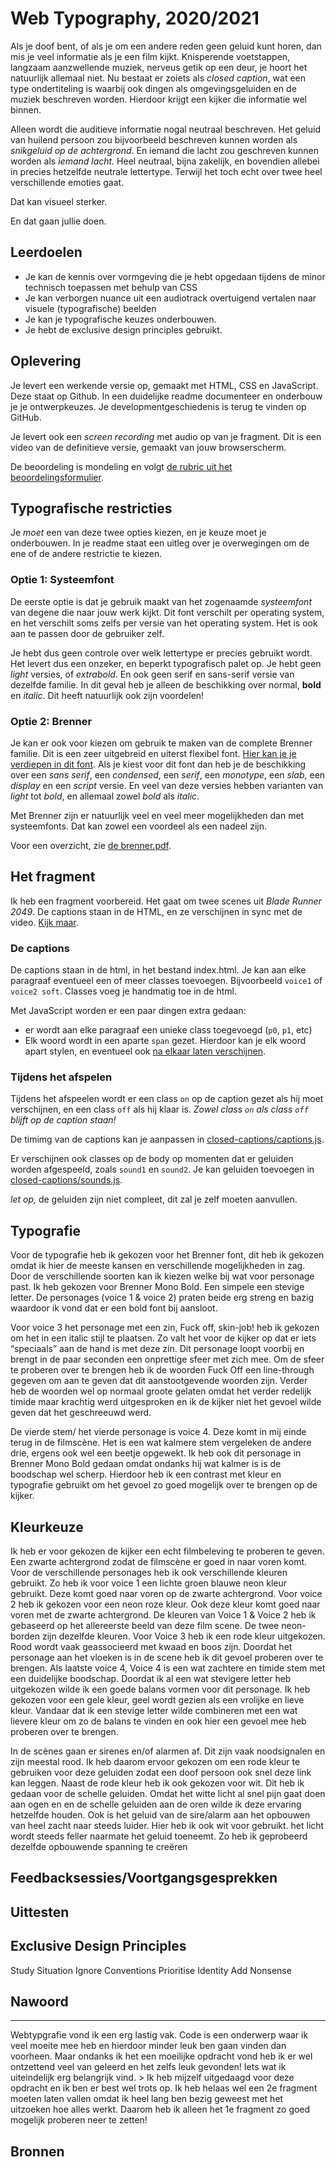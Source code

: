 # Web Typography, 2020/2021

Als je doof bent, of als je om een andere reden geen geluid kunt horen, dan mis je veel informatie als je een film kijkt. Knisperende voetstappen, langzaam aanzwellende muziek, nerveus getik op een deur, je hoort het natuurlijk allemaal niet. Nu bestaat er zoiets als *closed caption*, wat een type ondertiteling is waarbij ook dingen als omgevingsgeluiden en de muziek beschreven worden. Hierdoor krijgt een kijker die informatie wel binnen.

Alleen wordt die auditieve informatie nogal neutraal beschreven. Het geluid van huilend persoon zou bijvoorbeeld beschreven kunnen worden als *snikgeluid op de achtergrond*. En iemand die lacht zou geschreven kunnen worden als *iemand lacht.* Heel neutraal, bijna zakelijk, en bovendien allebei in precies hetzelfde neutrale lettertype. Terwijl het toch echt over twee heel verschillende emoties gaat. 

Dat kan visueel sterker. 

En dat gaan jullie doen.

## Leerdoelen

- Je kan de kennis over vormgeving die je hebt opgedaan tijdens de minor technisch toepassen met behulp van CSS
- Je kan verborgen nuance uit een audiotrack overtuigend vertalen naar visuele (typografische) beelden
- Je kan je typografische keuzes onderbouwen.
- Je hebt de exclusive design principles gebruikt.

## Oplevering

Je levert een werkende versie op, gemaakt met HTML, CSS en JavaScript. Deze staat op Github. In een duidelijke readme documenteer en onderbouw je je ontwerpkeuzes. Je developmentgeschiedenis is terug te vinden op GitHub.

Je levert ook een *screen recording* met audio op van je fragment. Dit is een video van de definitieve versie, gemaakt van jouw browserscherm.

De beoordeling is mondeling en volgt [de rubric uit het beoordelingsformulier](web-typografie-beoordeling.pdf).

## Typografische restricties

Je *moet* een van deze twee opties kiezen, en je keuze moet je onderbouwen. In je readme staat een uitleg over je overwegingen om de ene of de andere restrictie te kiezen.

### Optie 1: Systeemfont

De eerste optie is dat je gebruik maakt van het zogenaamde *systeemfont* van degene die naar jouw werk kijkt. Dit font verschilt per operating system, en het verschilt soms zelfs per versie van het operating system. Het is ook aan te passen door de gebruiker zelf. 

Je hebt dus geen controle over welk lettertype er precies gebruikt wordt. Het levert dus een onzeker, en beperkt typografisch palet op. Je hebt geen *light* versies, of *extrabold*. En ook geen serif en sans-serif versie van dezelfde familie. In dit geval heb je alleen de beschikking over normal, **bold** en _italic_. Dit heeft natuurlijk ook zijn voordelen!

### Optie 2: Brenner

Je kan er ook voor kiezen om gebruik te maken van de complete Brenner familie. Dit is een zeer uitgebreid en uiterst flexibel font. [Hier kan je je verdiepen in dit font](https://www.typotheque.com/blog/brenner_an_unusual_typeface_family_with_distinct_voices). Als je kiest voor dit font dan heb je de beschikking over een *sans serif*, een *condensed*, een *serif*, een *monotype*, een *slab*, een *display* en een *script* versie. En veel van deze versies hebben varianten van *light* tot *bold*, en allemaal zowel *bold* als *italic*.

Met Brenner zijn er natuurlijk veel en veel meer mogelijkheden dan met systeemfonts. Dat kan zowel een voordeel als een nadeel zijn. 

Voor een overzicht, zie [de brenner.pdf](brenner.pdf).

## Het fragment

Ik heb een fragment voorbereid. Het gaat om twee scenes uit *Blade Runner 2049*. De captions staan in de HTML, en ze verschijnen in sync met de video. [Kijk maar](closed-captions/index.html).

### De captions

De captions staan in de html, in het bestand index.html. Je kan aan elke paragraaf eventueel een of meer classes toevoegen. Bijvoorbeeld `voice1` of `voice2 soft`. Classes voeg je handmatig toe in de html.

Met JavaScript worden er een paar dingen extra gedaan: 

- er wordt aan elke paragraaf een unieke class toegevoegd (`p0`, `p1`, etc)
- Elk woord wordt in een aparte `span` gezet. Hierdoor kan je elk woord apart stylen, en eventueel ook [na elkaar laten verschijnen](https://github.com/cmda-minor-vid/web-typography-18-19/blob/master/closed-captions/css.css#L41).

### Tijdens het afspelen

Tijdens het afspeelen wordt er een class `on` op de caption gezet als hij moet verschijnen, en een class `off` als hij klaar is. *Zowel class `on` als class `off` blijft op de caption staan!*

De timimg van de captions kan je aanpassen in [closed-captions/captions.js](closed-captions/captions.js).

Er verschijnen ook classes op de body op momenten dat er geluiden worden afgespeeld, zoals `sound1` en `sound2`. Je kan geluiden toevoegen in [closed-captions/sounds.js](closed-captions/sounds.js).

*let op,* de geluiden zijn niet compleet, dit zal je zelf moeten aanvullen.

## Typografie

Voor de typografie heb ik gekozen voor het Brenner font, dit heb ik gekozen omdat ik hier de meeste kansen en verschillende mogelijkheden in zag. Door de verschillende soorten kan ik kiezen welke bij wat voor personage past. Ik heb gekozen voor Brenner Mono Bold. Een simpele een stevige letter. De personages (voice 1 & voice 2) praten beide erg streng en bazig waardoor ik vond dat er een bold font bij aansloot.

Voor voice 3  het personage met een zin, Fuck off, skin-job! heb ik gekozen om het in een italic stijl te plaatsen. Zo valt het voor de kijker op dat er iets “speciaals” aan de hand is met deze zin. Dit personage loopt voorbij en brengt in de paar seconden een onprettige sfeer met zich mee. Om de sfeer te proberen over te brengen heb ik de woorden Fuck Off een line-through gegeven om aan te geven dat dit aanstootgevende woorden zijn. Verder heb de woorden wel op normaal groote gelaten omdat het verder redelijk timide maar krachtig werd uitgesproken en ik de kijker niet het gevoel wilde geven dat het geschreeuwd werd.

De vierde stem/ het vierde personage is voice 4. Deze komt in mij  einde terug in de filmscène. Het is een wat kalmere stem vergeleken de andere drie, ergens ook wel een beetje opgewekt.  Ik heb ook dit personage in Brenner Mono Bold  gedaan omdat ondanks hij wat kalmer is is de boodschap wel scherp. Hierdoor heb ik een contrast met kleur en typografie gebruikt om het gevoel zo goed mogelijk over te brengen op de kijker.
 
## Kleurkeuze

Ik heb er voor gekozen de kijker een echt filmbeleving te proberen te geven. Een zwarte achtergrond zodat de filmscène er goed in naar voren komt.  Voor de verschillende personages heb ik ook verschillende kleuren gebruikt. Zo heb ik voor voice 1  een lichte groen blauwe neon kleur gebruikt. Deze komt goed naar voren op de zwarte achtergrond. Voor voice 2 heb ik gekozen voor een neon roze kleur. Ook deze kleur komt goed naar voren met de zwarte achtergrond. De kleuren van Voice 1 & Voice 2 heb ik gebaseerd op het allereerste beeld van deze film scene. De twee neon-borden zijn dezelfde kleuren. 
Voor Voice 3 heb ik een rode kleur uitgekozen. Rood wordt vaak geassocieerd met kwaad en boos zijn. Doordat het personage aan het vloeken is in de scene heb ik dit gevoel proberen over te brengen.
Als laatste voice 4, Voice 4 is een wat zachtere en timide stem met een duidelijke boodschap. Doordat ik al een wat stevigere letter heb uitgekozen wilde ik een goede balans vormen voor dit personage. Ik heb gekozen voor een gele kleur, geel wordt gezien als een vrolijke en lieve kleur. Vandaar dat ik een stevige letter wilde combineren met een wat lievere kleur om zo de balans te vinden en ook hier een gevoel mee heb proberen over te brengen.
 
In de scènes gaan er sirenes en/of alarmen af. Dit zijn vaak noodsignalen en zijn meestal rood. Ik heb daarom ervoor gekozen om een rode kleur te gebruiken voor deze geluiden zodat een doof persoon ook snel deze link kan leggen. Naast de rode kleur heb ik ook gekozen voor wit. Dit heb   ik gedaan voor de schelle geluiden. Omdat het witte licht al snel pijn gaat doen aan ogen en en de schelle geluiden aan de oren wilde ik deze ervaring hetzelfde houden. 
Ook is het geluid van de sire/alarm aan het opbouwen van heel zacht naar steeds luider. Hier heb ik ook wit voor gebruikt. het licht wordt steeds feller naarmate het geluid toeneemt. Zo heb ik geprobeerd dezelfde opbouwende spanning te creëren

## Feedbacksessies/Voortgangsgesprekken





## Uittesten


## Exclusive Design Principles
Study Situation
Ignore Conventions
Prioritise Identity
Add Nonsense


## Nawoord
---
Webtypgrafie vond ik een erg lastig vak. Code is een onderwerp waar ik veel moeite mee heb en hierdoor minder leuk ben gaan vinden dan voorheen. Maar ondanks ik het een moeilijke opdracht vond heb ik er wel ontzettend veel van geleerd en het zelfs leuk gevonden! Iets wat ik uiteindelijk erg belangrijk vind. > Ik heb mijzelf uitgedaagd voor deze opdracht en ik ben er best wel trots op. Ik heb helaas wel een 2e fragment moeten laten vallen omdat ik heel lang ben bezig geweest met het uitzoeken hoe alles werkt. Daarom heb ik alleen het 1e fragment zo goed mogelijk proberen neer te zetten!


## Bronnen